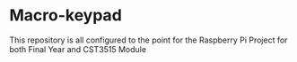 # Macro-keypad
This repository is all configured to the point for the Raspberry Pi Project for both Final Year and CST3515 Module
